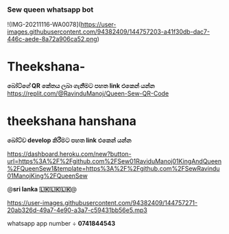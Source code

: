 



### Sew queen whatsapp bot
!(IMG-20211116-WA0078](https://user-images.githubusercontent.com/94382409/144757203-a41f30db-dac7-446c-aede-8a72a906ca52.png)



# Theekshana-
**බෝට්ගේ QR කේතය ලබා ගැනීමට පහත link එකෙන් යන්න** 
https://replit.com/@RavinduManoj/Queen-Sew-QR-Code
# theekshana hanshana
**බෝට්ව develop කිරීමට පහත link එකෙන් යන්න**

https://dashboard.heroku.com/new?button-url=https%3A%2F%2Fgithub.com%2FSew01RaviduManoj01KingAndQueen%2FQueenSew1&template=https%3A%2F%2Fgithub.com%2FSewRavindu01ManojKing%2FQueenSew

@**sri lanka 🇱🇰🇱🇰🇱🇰**@


https://user-images.githubusercontent.com/94382409/144757271-20ab326d-49a7-4e90-a3a7-c59431bb56e5.mp3

whatsapp app number ÷ **0741844543**
